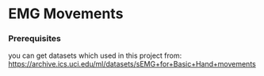 # EMG Movements


### Prerequisites

you can get datasets which used in this project from: https://archive.ics.uci.edu/ml/datasets/sEMG+for+Basic+Hand+movements



